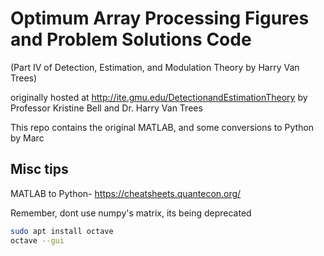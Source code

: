 # Optimum Array Processing Figures and Problem Solutions Code

(Part IV of Detection, Estimation, and Modulation Theory by Harry Van Trees)

originally hosted at http://ite.gmu.edu/DetectionandEstimationTheory by Professor Kristine Bell and Dr. Harry Van Trees

This repo contains the original MATLAB, and some conversions to Python by Marc

## Misc tips

MATLAB to Python- https://cheatsheets.quantecon.org/

Remember, dont use numpy's matrix, its being deprecated

```bash
sudo apt install octave
octave --gui
```

